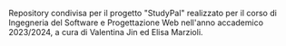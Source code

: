 Repository condivisa per il progetto "StudyPal" realizzato per il corso di Ingegneria del Software e Progettazione Web nell'anno accademico 2023/2024, a cura di Valentina Jin ed Elisa Marzioli.
